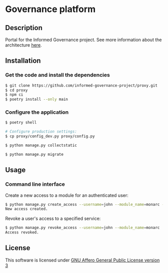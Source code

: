 # Governance platform

## Description

Portal for the Informed Governance project.
See more information about the architecture
[here](https://github.com/informed-governance-project/architecture#overview).


## Installation

### Get the code and install the dependencies

```bash
$ git clone https://github.com/informed-governance-project/proxy.git
$ cd proxy
$ npm ci
$ poetry install --only main
```

### Configure the application

```bash
$ poetry shell

# Configure production settings:
$ cp proxy/config_dev.py proxy/config.py

$ python manage.py collectstatic

$ python manage.py migrate
```


## Usage

### Command line interface

Create a new access to a module for an authenticated user:

```bash
$ python manage.py create_access --username=john --module_name=monarc --module_path=monarc --token=SecureToken
New access created.
```

Revoke a user's access to a specified service:

```bash
$ python manage.py revoke_access --username=john --module_name=monarc
Access revoked.
```



## License

This software is licensed under
[GNU Affero General Public License version 3](https://www.gnu.org/licenses/agpl-3.0.html)
